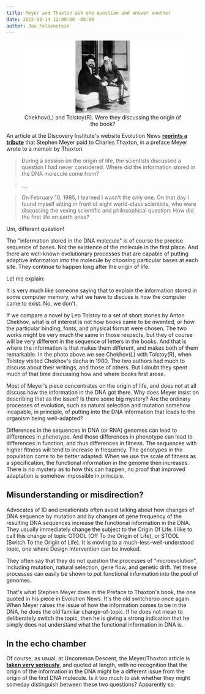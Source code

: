 ```yaml
---
title: Meyer and Thaxton ask one question and answer another
date: 2022-08-14 12:00:00 -08:00
author: Joe Felsenstein
---
```


<figure><img src="/uploads/2022/Tolstoy_and_chekhov2.jpg" alt="[Photo of Chekhov and Tolstoy discussing literature]"/>
<figcaption><div align="center">Chekhov(L) and Tolstoy(R).  Were they discussing the origin of the book?</div></figcaption>
</figure> 

<P>
</p>

An article at the Discovery Institute's
website Evolution News [__reprints a tribute__](https://evolutionnews.org/2022/08/from-intelligent-cause-to-intelligent-design-my-debt-to-charles-thaxton/)
that Stephen Meyer paid to Charles Thaxton,
in a preface Meyer wrote to a memoir
by Thaxton.


> During a session on the origin of life, the scientists 
> discussed a question I had never considered: 
> Where did the information stored in the DNA molecule 
> come from? 

> ....

> On February 10, 1985, I learned I wasn’t the only one. On 
> that day I found myself sitting in front of 
> eight world-class scientists, who were 
> discussing the vexing scientific and 
> philosophical question: How did the first life on earth arise? 

Um, different question!

The "information stored in the DNA molecule" is of course the precise sequence of bases.  Not the existence of the molecule
in the first place.  And there are well-known evolutionary processes that are capable of putting adaptive information into
the molecule by choosing particular bases at each site.  They continue to happen long after the origin of life.

Let me explain:

<!--more-->

It is very much like someone saying that to explain the information stored in some computer memory, what we have to discuss
is how the computer came to exist.  No, we don't.

If we compare a novel by Leo Tolstoy to a set of short stories by Anton Chekhov, what is of interest is not how books
came to be invented, or how the particular binding, fonts, and physical format were chosen.  The two works might be
very much the same in those respects, but they of course will be very different in the sequence of letters in the
books.  And that is where the information is that makes them different, and makes both of them remarkable.  In the
photo above we see Chekhov(L) with Tolstoy(R), when Tolstoy visited Chekhov's dacha in 1900.  The two authors 
had much to discuss about their writings, and those of others.  But I doubt they spent much of that time discussing 
how and where books first arose.

Most of Meyer's piece concentrates on the origin of life, and does not at all discuss how the information in the 
DNA got there.  Why does Meyer insist on describing that as the issue? Is there some big mystery?  Are the ordinary processes of evolution, such as natural selection and 
mutation somehow incapable, in principle, of putting into the DNA information that leads to the organism being well-adapted? 

Differences in the sequences in DNA (or RNA) genomes can lead to differences in phenotype.  And those differences in 
phenotype can lead to differences in function, and thus differences in fitness.  The sequences with higher fitness will 
tend to increase in frequency.  The genotypes in the population come to be better adapted.  When we use the scale of 
fitness as a specification, the functional information in the genome then increases.  There is no mystery as to how 
this can happen, no proof that improved adaptation is somehow impossible in principle.

## Misunderstanding or misdirection? ##

Advocates of ID and creationists often avoid talking about how changes of DNA sequence by mutation and by changes of 
gene frequency of the resulting DNA sequences increase the functional information in the DNA.  They usually immediately 
change the subject to the Origin Of Life.  I like to call this change of topic OTOOL (Off To the Origin of Life), or
STOOL (Switch To the Origin of Life).  It is moving to a much-less-well-understood topic, one where Design Intervention 
can be invoked.  


They often say that they do not question the processes of "microevolution", including mutation, natural selection, 
gene flow, and genetic drift.  Yet these processes can easily be shown to put functional information into the pool of 
genomes.

That's what Stephen Meyer does in the Preface to Thaxton's book, the one quoted in his piece in Evolution News.  It's the 
old switcheroo once again.  When Meyer raises the issue of how the information comes to be in the DNA, he does the
old familiar change-of-topic.  If he does not mean to deliberately switch the topic, then he is giving a strong indication 
that he simply does not understand what the functional information in DNA is.


## In the echo chamber ##

Of course, as usual,
at Uncommon Descent, the Meyer/Thaxton article is
[__taken very seriously__](https://uncommondescent.com/intelligent-design/at-evolution-news-from-intelligent-cause-to-intelligent-design-my-debt-to-charles-thaxton/), and quoted at length, with no
recognition that the origin of the information in
the DNA might be a different issue from the origin of the first DNA molecule.  Is it too much 
to ask whether they might someday distinguish between these two questions?  Apparently so.
